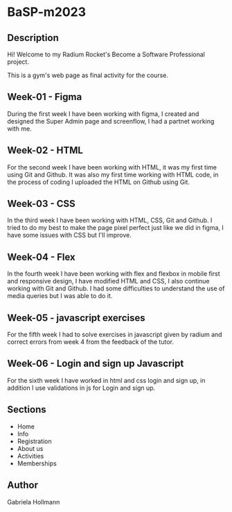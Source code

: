 # BaSP-m2023

## Description

Hi! Welcome to my Radium Rocket's Become a Software Professional project.

This is a gym's web page as final activity for the course.

## Week-01 - Figma

During the first week I have been working with figma, I created and designed the Super Admin page and screenflow, I had a partnet working with me. 

## Week-02 - HTML

For the second week I have been working with HTML, it was my first time using Git and Github. It was also my first time working with HTML code, in the process of coding I uploaded the HTML on Github using Git.

## Week-03 - CSS

In the third week I have been working with HTML, CSS, Git and Github. I tried to do my best to make the page pixel perfect just like we did in figma, I have some issues with CSS but I'll improve.

## Week-04 - Flex

In the fourth week I have been working with flex and flexbox in mobile first and responsive design, I have modified HTML and CSS, I also continue working with Git and Github. I had some difficulties to understand the use of media queries but I was able to do it.

## Week-05 - javascript exercises

For the fifth week I had to solve exercises in javascript given by radium and correct errors from week 4 from the feedback of the tutor.

## Week-06 - Login and sign up Javascript

For the sixth week I have worked in html and css login and sign up, in addition I use validations in js for Login and sign up.

## Sections

- Home
- Info
- Registration
- About us
- Activities
- Memberships

## Author

Gabriela Hollmann